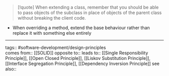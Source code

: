 > [!quote]
> When extending a class, remember that you should be able to pass objects of the subclass in place of objects of the parent class without breaking the client code.

- When overriding a method, extend the base behaviour rather than replace it with something else entirely

***
tags:: #software-development/design-principles  
comes from:: [[SOLID]]
opposite to::
leads to:: [[Single Responsibility Principle]], [[Open Closed Principle]], [[Liskov Substitution Principle]], [[Interface Segregation Principle]], [[Dependency Inversion Principle]]
see also::

